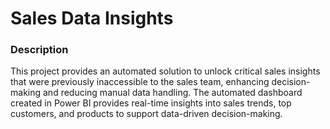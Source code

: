 # Sales Data Insights

### Description
This project provides an automated solution to unlock critical sales insights that were previously inaccessible to the sales team, enhancing decision-making and reducing manual data handling. The automated dashboard created in Power BI provides real-time insights into sales trends, top customers, and products to support data-driven decision-making.

